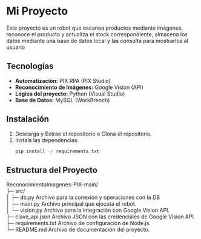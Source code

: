 # Mi Proyecto

Este proyecto es un robot que escanea productos mediante imágenes, reconoce el producto y actualiza el stock correspondiente, almacena los datos mediante una base de datos local y las consulta para mostrarlos al usuario

## Tecnologías

- **Automatización:** PIX RPA (PIX Studio)
- **Reconocimiento de Imágenes:** Google Vision (API)
- **Lógica del proyecto:** Python (Visual Studio)
- **Base de Datos:** MySQL (WorkBrench)

## Instalación

1. Descarga y Extrae el repositorio o Clona el repositorio.
2. Instala las dependencias:
   ```bash
   pip install -r requirements.txt

## Estructura del Proyecto

ReconocimientoImagenes-PIX-main/    
├─ src/  
│  ├─ db.py			Archivo para la conexión y operaciones con la DB    
│  ├─ main.py		   Archivo principal que ejecuta el robot.    
│  └─ vision.py		  Archivo para la integración con Google Vision API.    
├─ clave_api.json	     Archivo JSON con las credenciales de Google Vision API.    
├─ requirements.txt	Archivo de configuración de Node.js.    
└─ README.md	      Archivo de documentación del proyecto.